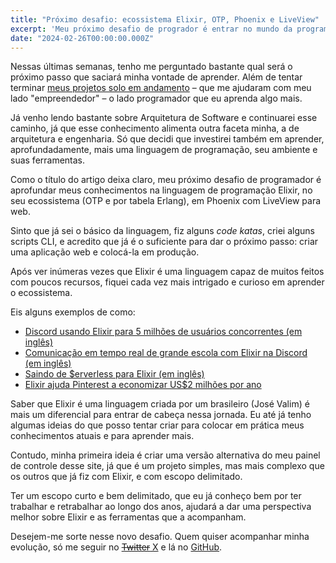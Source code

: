 ```yaml
---
title: "Próximo desafio: ecossistema Elixir, OTP, Phoenix e LiveView"
excerpt: 'Meu próximo desafio de progrador é entrar no mundo da programação funcional. Escolhi a linguagem de programação Elixir por ser "brasileira" e por já ter "brincado" um pouco com ela'
date: "2024-02-26T00:00:00.000Z"
---
```


Nessas últimas semanas, tenho me perguntado bastante qual será o próximo passo que saciará minha vontade de aprender. Além de tentar terminar [meus projetos solo em andamento](https://www.erickpatrick.net/projetos) – que me ajudaram com meu lado "empreendedor" – o lado programador que eu aprenda algo mais.

Já venho lendo bastante sobre Arquitetura de Software e continuarei esse caminho, já que esse conhecimento alimenta outra faceta minha, a de arquitetura e engenharia. Só que decidi que investirei também em aprender, aprofundadamente, mais uma linguagem de programação, seu ambiente e suas ferramentas.

Como o título do artigo deixa claro, meu próximo desafio de programador é aprofundar meus conhecimentos na linguagem de programação Elixir, no seu ecossistema (OTP e por tabela Erlang), em Phoenix com LiveView para web.

Sinto que já sei o básico da linguagem, fiz alguns _code katas_, criei alguns scripts CLI, e acredito que já é o suficiente para dar o próximo passo: criar uma aplicação web e colocá-la em produção.

Após ver inúmeras vezes que Elixir é uma linguagem capaz de muitos feitos com poucos recursos, fiquei cada vez mais intrigado e curioso em aprender o ecossistema.

Eis alguns exemplos de como:

- [Discord usando Elixir para 5 milhões de usuários concorrentes (em inglês)](https://discord.com/blog/how-discord-scaled-elixir-to-5-000-000-concurrent-users)
- [Comunicação em tempo real de grande escola com Elixir na Discord (em inglês)](https://elixir-lang.org/blog/2020/10/08/real-time-communication-at-scale-with-elixir-at-discord/)
- [Saindo de $erverless para Elixir (em inglês)](https://medium.com/coryodaniel/from-erverless-to-elixir-48752db4d7bc)
- [Elixir ajuda Pinterest a economizar US$2 milhões por ano](https://paraxial.io/blog/elixir-savings)

Saber que Elixir é uma linguagem criada por um brasileiro (José Valim) é mais um diferencial para entrar de cabeça nessa jornada. Eu até já tenho algumas ideias do que posso tentar criar para colocar em prática meus conhecimentos atuais e para aprender mais.

Contudo, minha primeira ideia é criar uma versão alternativa do meu painel de controle desse site, já que é um projeto simples, mas mais complexo que os outros que já fiz com Elixir, e com escopo delimitado.

Ter um escopo curto e bem delimitado, que eu já conheço bem por ter trabalhar e retrabalhar ao longo dos anos, ajudará a dar uma perspectiva melhor sobre Elixir e as ferramentas que a acompanham.

Desejem-me sorte nesse novo desafio. Quem quiser acompanhar minha evolução, só me seguir no [~~Twitter~~ X](https://twitter.com/erickpatrick) e lá no [GitHub](https://github.com/erickpatrick).
